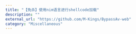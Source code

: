 ```yaml
---
title: "【免杀】使用nim语言进行shellcode加载"
description: ""
external_url: "https://github.com/M-Kings/BypassAv-web"
category: "Miscellaneous"
---
```


